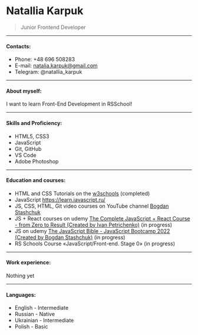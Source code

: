 # Natallia Karpuk
>Junior Frontend Developer
***
#### Contacts:
* Phone: +48 696 508283
* E-mail: natalia.karpuk@gmail.com
* Telegram: @natallia_karpuk
___
#### About myself:
I want to learn Front-End Development in RSSchool!
***
#### Skills and Proficiency:
* HTML5, CSS3
* JavaScript
* Git, GitHub
* VS Code
* Adobe Photoshop
___
#### Education and courses:
* HTML and CSS Tutorials on the [w3schools](https://www.w3schools.com/) (completed)
* JavaScript https://learn.javascript.ru/ 
* JS, CSS, HTML, Git video courses on YouTube channel [Bogdan Stashchuk](https://www.youtube.com/watch?v=CxgOKJh4zWE&t=14486s)
* JS + React courses on udemy [The Complete JavaScript + React Course - from Zero to Result (Created by  Ivan Petrichenko)](https://www.udemy.com/course/javascript_full/?persist_locale=&locale=en_US) (in progress)
* JS on udemy [The JavaScript Bible - JavaScript Bootcamp 2022 (Created by Bogdan Stashchuk)](https://www.udemy.com/course/javascript-bible/) (in progress)
* RS Schools Course «JavaScript/Front-end. Stage 0» (in progress)
___
#### Work experience:
Nothing yet
***
#### Languages:
* English - Intermediate
* Russian - Native
* Ukrainian - Intermediate
* Polish - Basic